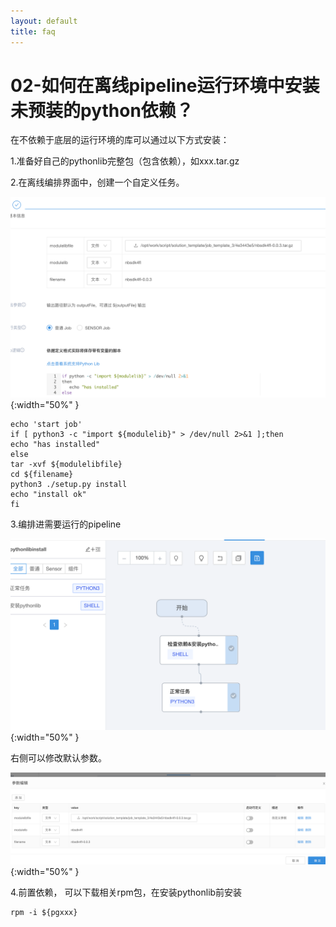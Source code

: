 ```yaml
---
layout: default
title: faq
---
```

# 02-如何在离线pipeline运行环境中安装未预装的python依赖？

在不依赖于底层的运行环境的库可以通过以下方式安装：

1.准备好自己的pythonlib完整包（包含依赖），如xxx.tar.gz

2.在离线编排界面中，创建一个自定义任务。

![abc](./images/2-batchpipline_1.png){:width="50%" }

```
echo 'start job'
if [ python3 -c "import ${modulelib}" > /dev/null 2>&1 ];then
echo "has installed"
else
tar -xvf ${modulelibfile}
cd ${filename}
python3 ./setup.py install
echo "install ok"
fi
```

3.编排进需要运行的pipeline

![](./images/2-2.png){:width="50%" }

右侧可以修改默认参数。

![](./images/2-3.png){:width="50%" }

4.前置依赖， 可以下载相关rpm包，在安装pythonlib前安装

```
rpm -i ${pgxxx}
```
